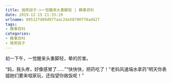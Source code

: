```yaml
---
title: 搞笑段子->一觉醒来头重脚轻 | 糗事百科
date: 2019-12-15 21:33:19
urlname: 09512fd89d977aac24a58790f78ad427
tags: 
- 糗事百科
categories:
- 糗事百科
- 搞笑段子
---
```

初一下午，一觉醒来头重脚轻，晕的厉害。

“妈，我头疼，好像感冒了……”“快快快，把药吃了！”老妈风速端水拿药“明天你表姐她们要来咱家玩，还指望你做饭呢！”


